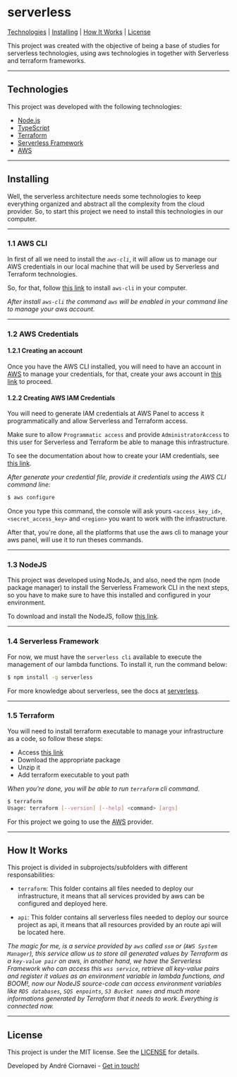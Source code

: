 # serverless

[Technologies](#-technologies)
|
[Installing](#-installing)
|
[How It Works](#-how-it-works)
|
[License](#-license)


This project was created with the objective of being a base of studies for serverless technologies, using aws technologies in together with Serverless and terraform frameworks.

---

## Technologies

This project was developed with the following technologies:

- [Node.js][nodejs]
- [TypeScript][typescript]
- [Terraform][terraform]
- [Serverless Framework][serverless]
- [AWS][aws]

---

## Installing

Well, the serverless architecture needs some technologies to keep everything organized and abstract all the complexity from the cloud provider. So, to start this project we need to install this technologies in our computer. 

---

### 1.1 AWS CLI

In first of all we need to install the _`aws-cli`_, it will allow us to manage our AWS credentials in our local machine that will be used by Serverless and Terraform technologies.

So, for that, follow [this link][aws_cli] to install `aws-cli` in your computer.

_After install `aws-cli` the command `aws` will be enabled in your command line to manage your aws account._

---

### 1.2 AWS Credentials

#### 1.2.1 Creating an account

Once you have the AWS CLI installed, you will need to have an account in [AWS][aws] to manage your credentials, for that, create your aws account in [this link][aws_create_account] to proceed.

#### 1.2.2 Creating AWS IAM Credentials

You will need to generate IAM credentials at AWS Panel to access it programmatically and allow Serverless and Terraform access.

Make sure to allow `Programmatic access` and provide `AdministratorAccess` to this user for Serverless and Terraform be able to manage this infrastructure.

To see the documentation about how to create your IAM credentials, see [this link][aws_iam_credentials].

_After generate your credential file, provide it credentials using the AWS CLI command line:_

```bash
$ aws configure
```

Once you type this command, the console will ask yours `<access_key_id>`, `<secret_access_key>` and `<region>` you want to work with the infrastructure.

After that, you're done, all the platforms that use the aws cli to manage your aws panel, will use it to run theses commands.

---

### 1.3 NodeJS

This project was developed using NodeJs, and also, need the npm (node package manager) to install the Serverless Framework CLI in the next steps, so you have to make sure to have this installed and configured in your environment.


To download and install the NodeJS, follow [this link][nodejs_download].

---

### 1.4 Serverless Framework

For now, we must have the `serverless cli` available to execute the management of our lambda functions. To install it, run the command below:

```bash
$ npm install -g serverless
```

For more knowledge about serverless, see the docs at [serverless][serverless_docs].

---

### 1.5 Terraform

You will need to install terraform executable to manage your infrastructure as a code, so follow these steps:

- Access [this link][terraform_download]
- Download the appropriate package
- Unzip it
- Add terraform executable to yout path

_When you're done, you will be able to run `terraform` cli command._

```bash
$ terraform
Usage: terraform [--version] [--help] <command> [args]
```

For this project we going to use the [AWS][terraform_aws] provider.

---

## How It Works

This project is divided in subprojects/subfolders  with different responsabilities:

-   `terraform`: This folder contains all files needed to deploy our infrastructure, it means that all services provided by aws can be configured and deployed here.

-   `api`: This folder contains all serverless files needed to deploy our source project as api, it means that all resources provided by an route api will be located here.

_The magic for me, is a service provided by `aws` called `ssm` or (`AWS System Manager`), this service allow us to store all  generated values by Terraform as a `key-value pair` on aws, in another hand, we have the Serverless Framework who can access this `wss service`, retrieve all key-value pairs and register it values as an environment variable in lambda functions, and BOOM!, now our NodeJS source-code can access environment variables like `RDS databases`, `SQS enpoints`, `S3 Bucket names` and much more informations generated by Terraform that it needs to work. Everything is connected now._

---

## License

This project is under the MIT license. See the [LICENSE](./LICENSE) for details.

Developed by André Ciornavei - [Get in touch!](https://www.linkedin.com/in/andreciornavei/)


[nodejs]: https://nodejs.org/
[nodejs_download]: https://nodejs.org/en/download/
[typescript]: https://www.typescriptlang.org/
[terraform]: https://www.terraform.io/
[terraform_aws]: https://www.terraform.io/docs/providers/aws/index.html
[terraform_download]: https://www.terraform.io/downloads.html
[serverless]: https://www.serverless.com/
[serverless_docs]: https://www.serverless.com/framework/docs/
[aws]: https://aws.amazon.com/
[aws_cli]: https://docs.aws.amazon.com/cli/latest/userguide/install-cliv2.html
[aws_iam_credentials]: https://docs.aws.amazon.com/sdk-for-javascript/v2/developer-guide/getting-your-credentials.html
[aws_create_account]: https://portal.aws.amazon.com/billing/signup#/start